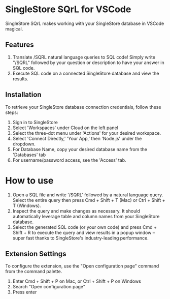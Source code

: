 # SingleStore SQrL for VSCode

SingleStore SQrL makes working with your SingleStore database in VSCode magical. 

## Features

1. Translate /SQRL natural language queries to SQL code! Simply write "/SQRL" followed by your question or description to have your answer in SQL code.
2. Execute SQL code on a connected SingleStore database and view the results.

## Installation

To retrieve your SingleStore database connection credentials, follow these steps:

1. Sign in to SingleStore
2. Select 'Workspaces' under Cloud on the left panel
3. Select the three-dot menu under 'Actions' for your desired workspace.
4. Select 'Connect Directly,' 'Your App,' then 'Node.js' under the dropdown.
5. For Database Name, copy your desired database name from the 'Databases' tab
6. For username/password access, see the 'Access' tab.

# How to use

1. Open a SQL file and write '/SQRL' followed by a natural language query. Select the entire query then press Cmd + Shift + T (Mac) or Ctrl + Shift + T (Windows).
2. Inspect the query and make changes as necessary. It should automatically leverage table and column names from your SingleStore database.
3. Select the generated SQL code (or your own code) and press Cmd + Shift + R to execute the query and view results in a popup window – super fast thanks to SingleStore's industry-leading performance.

## Extension Settings

To configure the extension, use the "Open configuration page" command from the command palette.

1. Enter Cmd + Shift + P on Mac, or Ctrl + Shift + P on Windows
2. Search "Open configuration page"
3. Press enter
